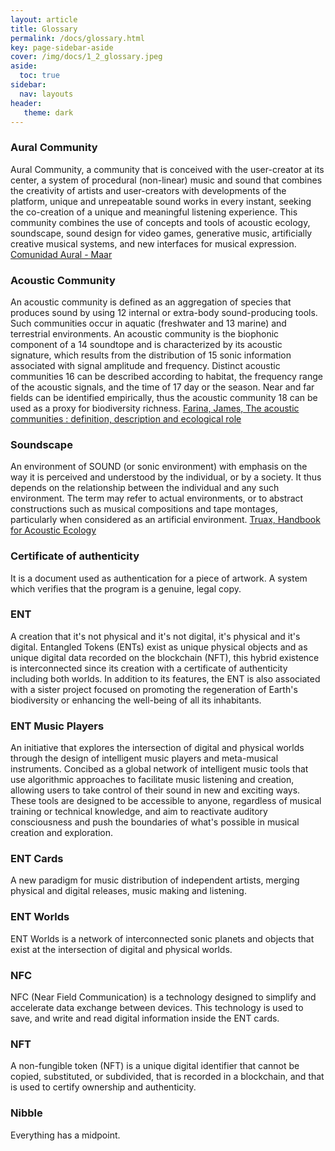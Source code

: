 ```yaml
---
layout: article
title: Glossary
permalink: /docs/glossary.html
key: page-sidebar-aside
cover: /img/docs/1_2_glossary.jpeg
aside:
  toc: true
sidebar:
  nav: layouts
header:
   theme: dark
---
```



### Aural Community 
Aural Community, a community that is conceived with the user-creator at its center, a system of procedural (non-linear) music and sound that combines the creativity of artists and user-creators with developments of the platform, unique and unrepeatable sound works in every instant, seeking the co-creation of a unique and meaningful listening experience. This community combines the use of concepts and tools of acoustic ecology, soundscape, sound design for video games, generative music, artificially creative musical systems, and new interfaces for musical expression. <a href="[https://archive.org/details/comunidad-aural-independent-v-1/mode/2up]" target="_blank">Comunidad Aural - Maar</a> 


### Acoustic Community 
An acoustic community is defined as an aggregation of species that produces sound by using 12 internal or extra-body sound-producing tools. Such communities occur in aquatic (freshwater and 13 marine) and terrestrial environments. An acoustic community is the biophonic component of a 14 soundtope and is characterized by its acoustic signature, which results from the distribution of 15 sonic information associated with signal amplitude and frequency. Distinct acoustic communities 16 can be described according to habitat, the frequency range of the acoustic signals, and the time of 17 day or the season. Near and far fields can be identified empirically, thus the acoustic community 18 can be used as a proxy for biodiversity richness. <a href="[https://usir.salford.ac.uk/id/eprint/39080/13/BIO-D-15-00183R2%20cropped%20(3).pdf]" target="_blank">Farina, James, The acoustic communities : definition,
description and ecological role</a>

### Soundscape 
An environment of SOUND (or sonic environment) with emphasis on the way it is perceived and understood by the individual, or by a society. It thus depends on the relationship between the individual and any such environment. The term may refer to actual environments, or to abstract constructions such as musical compositions and tape montages, particularly when considered as an artificial environment. <a href="https://www.sfu.ca/sonic-studio-webdav/handbook/Soundscape.html" target="_blank">Truax, Handbook for Acoustic Ecology</a>


### Certificate of authenticity 
It is a document used as authentication for a piece of artwork. A system which verifies that the program is a genuine, legal copy. 

### ENT 
A creation that it's not physical and it's not digital, it's physical and it's digital. Entangled Tokens (ENTs) exist as unique physical objects and as unique digital data recorded on the blockchain (NFT), this hybrid existence is interconnected since its creation with a certificate of authenticity including both worlds. In addition to its features, the ENT is also associated with a sister project focused on promoting the regeneration of Earth's biodiversity or enhancing the well-being of all its inhabitants. 

### ENT Music Players 

An initiative that explores the intersection of digital and physical worlds through the design of intelligent music players and meta-musical instruments. 
Concibed as a global network of intelligent music tools that use algorithmic approaches to facilitate music listening and creation, allowing users to take control of their sound in new and exciting ways. These tools are designed to be accessible to anyone, regardless of musical training or technical knowledge, and aim to reactivate auditory consciousness and push the boundaries of what's possible in musical creation and exploration. 

### ENT Cards
A new paradigm for music distribution of independent artists, merging physical and digital releases, music making and listening. 

### ENT Worlds
ENT Worlds is a network of interconnected sonic planets and objects that exist at the intersection of digital and physical worlds. 

### NFC
NFC (Near Field Communication) is a technology designed to simplify and accelerate data exchange between devices. This technology is used to save, and write and read digital information inside the ENT cards.  

### NFT 
A non-fungible token (NFT) is a unique digital identifier that cannot be copied, substituted, or subdivided, that is recorded in a blockchain, and that is used to certify ownership and authenticity. 

### Nibble 
Everything has a midpoint. 
